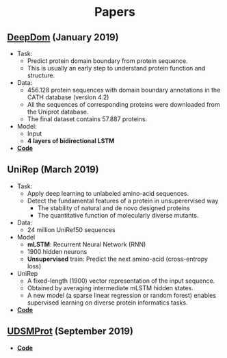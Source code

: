 <h1 align="center">Papers</h1>


## [DeepDom](https://psb.stanford.edu/psb-online/proceedings/psb19/jiang.pdf) (January 2019)
- Task:
  - Predict protein domain boundary from protein sequence.
  - This is usually an early step to understand protein function and structure.
- Data:
  - 456.128 protein sequences with domain boundary annotations in the CATH database (version 4.2)
  - All the sequences of corresponding proteins were downloaded from the Uniprot database.
  - The final dataset contains 57.887 proteins.
- Model:
  - Input
  - **4 layers of bidirectional LSTM**
- [**Code**](https://github.com/yuexujiang/DeepDom)


## UniRep (March 2019)
- Task:
  - Apply deep learning to unlabeled amino-acid sequences.
  - Detect the fundamental features of a protein in unsuperervised way
    - The stability of natural and de novo designed proteins
    - The quantitative function of molecularly diverse mutants.
- Data:
  - 24 million UniRef50 sequences
- Model
  - **mLSTM**: Recurrent Neural Network (RNN)
  - 1900 hidden neurons
  - **Unsupervised** train: Predict the next amino-acid (cross-entropy loss)
- UniRep
  - A fixed-length (1900) vector representation of the input sequence.
  - Obtained by averaging intermediate mLSTM hidden states.
  - A new model (a sparse linear regression or random forest) enables supervised learning on diverse protein informatics tasks.
- [**Code**](https://github.com/churchlab/UniRep)

## [UDSMProt](https://www.biorxiv.org/content/10.1101/704874v2.full.pdf) (September 2019)
- [**Code**](https://github.com/nstrodt/UDSMProt)
